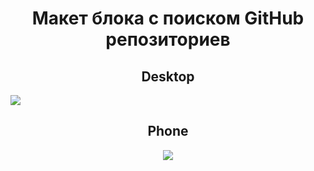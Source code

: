 <h1 align="center">Макет блока с поиском GitHub репозиториев</h1>

<h2 align="center">Desktop</h2>
<img src="https://user-images.githubusercontent.com/93647476/224008041-f21293ff-00c5-4e08-b8de-f1740d918884.png">

<h2 align="center">Phone</h2>
<div align="center">
  <img src="https://user-images.githubusercontent.com/93647476/224008897-64b8580a-8da7-48bb-93ca-9bc69cda3ef2.jpg">
</div>
